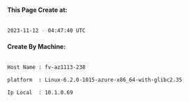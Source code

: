 
   
#### This Page Create at:

```bash

2023-11-12 - 04:47:40 UTC

```

#### Create By Machine:

```bash

Host Name : fv-az1113-238

platform  : Linux-6.2.0-1015-azure-x86_64-with-glibc2.35

Ip Local  : 10.1.0.69

```

